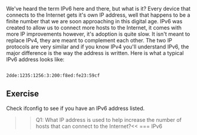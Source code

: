 We've heard the term IPv6 here and there, but what is it? Every device that connects to the Internet gets it's own IP address, well that happens to be a finite number that we are soon approaching in this digital age. IPv6 was created to allow us to connect more hosts to the Internet, it comes with more IP improvements however, it's adoption is quite slow. It isn't meant to replace IPv4, they are meant to complement each other. The two IP protocols are very similar and if you know IPv4 you'll understand IPv6, the major difference is the way the address is written. Here is what a typical IPv6 address looks like:

```

2dde:1235:1256:3:200:f8ed:fe23:59cf

```

## Exercise

Check ifconfig to see if you have an IPv6 address listed.

>>Q1: What IP address is used to help increase the number of hosts that can connect to the Internet?<<
=== IPv6
